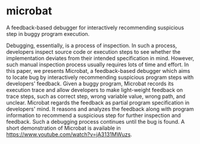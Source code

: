 # microbat
A feedback-based debugger for interactively recommending suspicious step in buggy program execution.

Debugging, essentially, is a process of inspection. In such a process, developers inspect source code or execution steps to see whether the implementation deviates from their intended specification in mind. However, such manual inspection process usually requires lots of time and effort. In this paper, we presents Microbat, a feedback-based debugger which aims to locate bug by interactively recommending suspicious program steps with developers' feedback. Given a buggy program, Microbat records its execution trace and allow developers to make light-weight feedback on trace steps, such as correct step, wrong variable value, wrong path, and unclear. Microbat regards the feedback as partial program specification in developers' mind. It reasons and analyzes the feedback along with program information to recommend a suspicious step for further inspection and feedback. Such a debugging process continues until the bug is found. A short demonstration of Microbat is available in https://www.youtube.com/watch?v=jA3131MWuzs.
